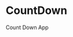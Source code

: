# CountDown
 Count Down App
          
                            
                                                                                                                                                        
                                                                                                           
                                                                                                           
                                                                                                     
                                                                                               
                                                                    
                                            
                                       
              
            
          
   
